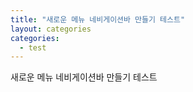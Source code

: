```yaml
---
title: "새로운 메뉴 네비게이션바 만들기 테스트"
layout: categories
categories:
  - test 
---
```

새로운 메뉴 네비게이션바 만들기 테스트
